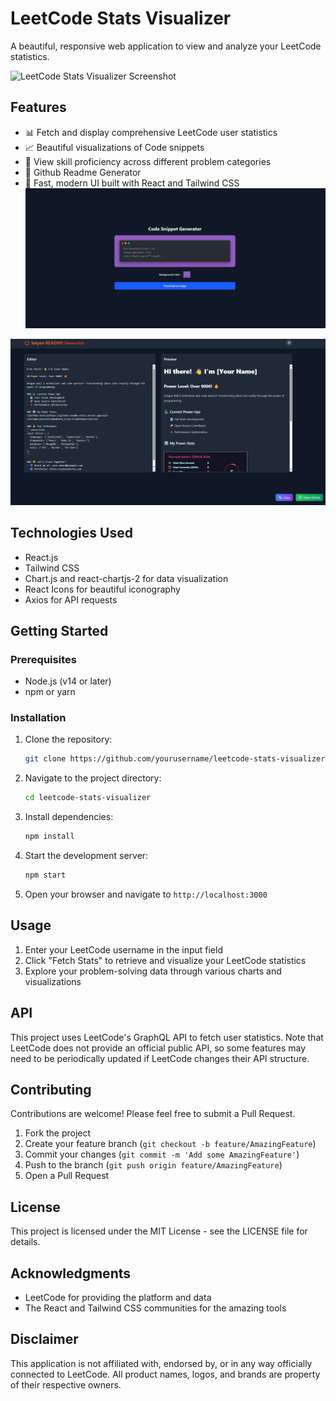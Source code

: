 # LeetCode Stats Visualizer

A beautiful, responsive web application to view and analyze your LeetCode statistics.

![LeetCode Stats Visualizer Screenshot](https://i.imgur.com/example.png)

## Features

- 📊 Fetch and display comprehensive LeetCode user statistics
- 📈 Beautiful visualizations of Code snippets
- 🎯 View skill proficiency across different problem categories
- 📱 Github Readme Generator
- 🚀 Fast, modern UI built with React and Tailwind CSS
![Code Snippet Generator](public/56b270d8-33d2-43b0-b161-54d8926a97fc.jpg)

![Code Snippet Generator](public/hello.png)


## Technologies Used

- React.js
- Tailwind CSS
- Chart.js and react-chartjs-2 for data visualization
- React Icons for beautiful iconography
- Axios for API requests

## Getting Started

### Prerequisites

- Node.js (v14 or later)
- npm or yarn

### Installation

1. Clone the repository:
   ```bash
   git clone https://github.com/yourusername/leetcode-stats-visualizer.git
   ```

2. Navigate to the project directory:
   ```bash
   cd leetcode-stats-visualizer
   ```

3. Install dependencies:
   ```bash
   npm install
   ```

4. Start the development server:
   ```bash
   npm start
   ```

5. Open your browser and navigate to `http://localhost:3000`

## Usage

1. Enter your LeetCode username in the input field
2. Click "Fetch Stats" to retrieve and visualize your LeetCode statistics
3. Explore your problem-solving data through various charts and visualizations

## API

This project uses LeetCode's GraphQL API to fetch user statistics. Note that LeetCode does not provide an official public API, so some features may need to be periodically updated if LeetCode changes their API structure.

## Contributing

Contributions are welcome! Please feel free to submit a Pull Request.

1. Fork the project
2. Create your feature branch (`git checkout -b feature/AmazingFeature`)
3. Commit your changes (`git commit -m 'Add some AmazingFeature'`)
4. Push to the branch (`git push origin feature/AmazingFeature`)
5. Open a Pull Request

## License

This project is licensed under the MIT License - see the LICENSE file for details.

## Acknowledgments

- LeetCode for providing the platform and data
- The React and Tailwind CSS communities for the amazing tools

## Disclaimer

This application is not affiliated with, endorsed by, or in any way officially connected to LeetCode. All product names, logos, and brands are property of their respective owners.

